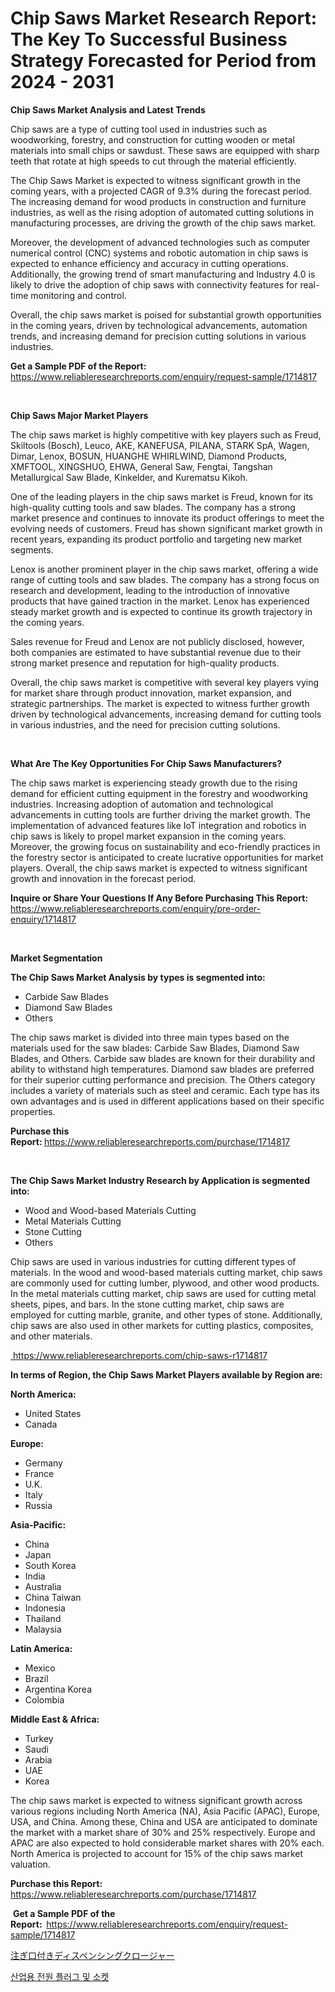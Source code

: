 <p><h1>Chip Saws Market Research Report: The Key To Successful Business Strategy Forecasted for Period from 2024 - 2031</h1></p><p><strong>Chip Saws Market Analysis and Latest Trends</strong></p>
<p><p>Chip saws are a type of cutting tool used in industries such as woodworking, forestry, and construction for cutting wooden or metal materials into small chips or sawdust. These saws are equipped with sharp teeth that rotate at high speeds to cut through the material efficiently.</p><p>The Chip Saws Market is expected to witness significant growth in the coming years, with a projected CAGR of 9.3% during the forecast period. The increasing demand for wood products in construction and furniture industries, as well as the rising adoption of automated cutting solutions in manufacturing processes, are driving the growth of the chip saws market.</p><p>Moreover, the development of advanced technologies such as computer numerical control (CNC) systems and robotic automation in chip saws is expected to enhance efficiency and accuracy in cutting operations. Additionally, the growing trend of smart manufacturing and Industry 4.0 is likely to drive the adoption of chip saws with connectivity features for real-time monitoring and control.</p><p>Overall, the chip saws market is poised for substantial growth opportunities in the coming years, driven by technological advancements, automation trends, and increasing demand for precision cutting solutions in various industries.</p></p>
<p><strong>Get a Sample PDF of the Report:&nbsp;</strong> <a href="https://www.reliableresearchreports.com/enquiry/request-sample/1714817">https://www.reliableresearchreports.com/enquiry/request-sample/1714817</a></p>
<p>&nbsp;</p>
<p><strong>Chip Saws Major Market Players</strong></p>
<p><p>The chip saws market is highly competitive with key players such as Freud, Skiltools (Bosch), Leuco, AKE, KANEFUSA, PILANA, STARK SpA, Wagen, Dimar, Lenox, BOSUN, HUANGHE WHIRLWIND, Diamond Products, XMFTOOL, XINGSHUO, EHWA, General Saw, Fengtai, Tangshan Metallurgical Saw Blade, Kinkelder, and Kurematsu Kikoh.</p><p>One of the leading players in the chip saws market is Freud, known for its high-quality cutting tools and saw blades. The company has a strong market presence and continues to innovate its product offerings to meet the evolving needs of customers. Freud has shown significant market growth in recent years, expanding its product portfolio and targeting new market segments.</p><p>Lenox is another prominent player in the chip saws market, offering a wide range of cutting tools and saw blades. The company has a strong focus on research and development, leading to the introduction of innovative products that have gained traction in the market. Lenox has experienced steady market growth and is expected to continue its growth trajectory in the coming years.</p><p>Sales revenue for Freud and Lenox are not publicly disclosed, however, both companies are estimated to have substantial revenue due to their strong market presence and reputation for high-quality products.</p><p>Overall, the chip saws market is competitive with several key players vying for market share through product innovation, market expansion, and strategic partnerships. The market is expected to witness further growth driven by technological advancements, increasing demand for cutting tools in various industries, and the need for precision cutting solutions.</p></p>
<p>&nbsp;</p>
<p><strong>What Are The Key Opportunities For Chip Saws Manufacturers?</strong></p>
<p><p>The chip saws market is experiencing steady growth due to the rising demand for efficient cutting equipment in the forestry and woodworking industries. Increasing adoption of automation and technological advancements in cutting tools are further driving the market growth. The implementation of advanced features like IoT integration and robotics in chip saws is likely to propel market expansion in the coming years. Moreover, the growing focus on sustainability and eco-friendly practices in the forestry sector is anticipated to create lucrative opportunities for market players. Overall, the chip saws market is expected to witness significant growth and innovation in the forecast period.</p></p>
<p><strong>Inquire or Share Your Questions If Any Before Purchasing This Report:</strong> <a href="https://www.reliableresearchreports.com/enquiry/pre-order-enquiry/1714817">https://www.reliableresearchreports.com/enquiry/pre-order-enquiry/1714817</a></p>
<p>&nbsp;</p>
<p><strong>Market Segmentation</strong></p>
<p><strong>The Chip Saws Market Analysis by types is segmented into:</strong></p>
<p><ul><li>Carbide Saw Blades</li><li>Diamond Saw Blades</li><li>Others</li></ul></p>
<p><p>The chip saws market is divided into three main types based on the materials used for the saw blades: Carbide Saw Blades, Diamond Saw Blades, and Others. Carbide saw blades are known for their durability and ability to withstand high temperatures. Diamond saw blades are preferred for their superior cutting performance and precision. The Others category includes a variety of materials such as steel and ceramic. Each type has its own advantages and is used in different applications based on their specific properties.</p></p>
<p><strong>Purchase this Report:&nbsp;</strong><a href="https://www.reliableresearchreports.com/purchase/1714817">https://www.reliableresearchreports.com/purchase/1714817</a></p>
<p>&nbsp;</p>
<p><strong>The Chip Saws Market Industry Research by Application is segmented into:</strong></p>
<p><ul><li>Wood and Wood-based Materials Cutting</li><li>Metal Materials Cutting</li><li>Stone Cutting</li><li>Others</li></ul></p>
<p><p>Chip saws are used in various industries for cutting different types of materials. In the wood and wood-based materials cutting market, chip saws are commonly used for cutting lumber, plywood, and other wood products. In the metal materials cutting market, chip saws are used for cutting metal sheets, pipes, and bars. In the stone cutting market, chip saws are employed for cutting marble, granite, and other types of stone. Additionally, chip saws are also used in other markets for cutting plastics, composites, and other materials.</p></p>
<p><a href="https://www.reliableresearchreports.com/chip-saws-r1714817">&nbsp;https://www.reliableresearchreports.com/chip-saws-r1714817</a></p>
<p><strong>In terms of Region, the Chip Saws Market Players available by Region are:</strong></p>
<p>
    <p> <strong> North America: </strong>
        <ul>
            <li>United States</li>
            <li>Canada</li>
        </ul>
        </p> 
    <p> <strong> Europe: </strong>
        <ul>
            <li>Germany</li>
            <li>France</li>
            <li>U.K.</li>
            <li>Italy</li>
            <li>Russia</li>
        </ul>
        </p> 
    <p> <strong> Asia-Pacific: </strong>
        <ul>
            <li>China</li>
            <li>Japan</li>
            <li>South Korea</li>
            <li>India</li>
            <li>Australia</li>
            <li>China Taiwan</li>
            <li>Indonesia</li>
            <li>Thailand</li>
            <li>Malaysia</li>
        </ul>
        </p> 
    <p> <strong> Latin America: </strong>
        <ul>
            <li>Mexico</li>
            <li>Brazil</li>
            <li>Argentina Korea</li>
            <li>Colombia</li>
        </ul>
        </p> 
    <p> <strong> Middle East & Africa: </strong>
        <ul>
            <li>Turkey</li>
            <li>Saudi</li>
            <li>Arabia</li>
            <li>UAE</li>
            <li>Korea</li>
        </ul>
    </p>
    </p>
<p><p>The chip saws market is expected to witness significant growth across various regions including North America (NA), Asia Pacific (APAC), Europe, USA, and China. Among these, China and USA are anticipated to dominate the market with a market share of 30% and 25% respectively. Europe and APAC are also expected to hold considerable market shares with 20% each. North America is projected to account for 15% of the chip saws market valuation.</p></p>
<p><strong>Purchase this Report: </strong><a href="https://www.reliableresearchreports.com/purchase/1714817">https://www.reliableresearchreports.com/purchase/1714817</a></p>
<p>&nbsp;<strong>Get a Sample PDF of the Report:&nbsp;&nbsp;</strong><a href="https://www.reliableresearchreports.com/enquiry/request-sample/1714817">https://www.reliableresearchreports.com/enquiry/request-sample/1714817</a></p>
<p><strong></strong></p>
<p><p><a href="https://medium.com/@addyserr7687/%E5%99%B4%E5%87%BA%E5%9E%8B%E3%83%87%E3%82%A3%E3%82%B9%E3%83%9A%E3%83%B3%E3%82%B7%E3%83%B3%E3%82%B0%E3%82%AD%E3%83%A3%E3%83%83%E3%83%97%E5%B8%82%E5%A0%B4%E3%81%AF-%E5%B8%82%E5%A0%B4%E3%82%B7%E3%82%A7%E3%82%A2-%E5%B8%82%E5%A0%B4%E5%82%BE%E5%90%91-%E5%B8%82%E5%A0%B4%E6%88%90%E9%95%B7%E3%81%AB%E9%96%A2%E3%81%99%E3%82%8B%E6%83%85%E5%A0%B1%E3%82%92%E6%8F%90%E4%BE%9B%E3%81%97%E3%81%BE%E3%81%99-83527819575a">注ぎ口付きディスペンシングクロージャー</a></p><p><a href="https://github.com/rustymarie2024/Market-Research-Report-List-1/blob/main/7161895124120.md">산업용 전원 플러그 및 소켓</a></p></p>